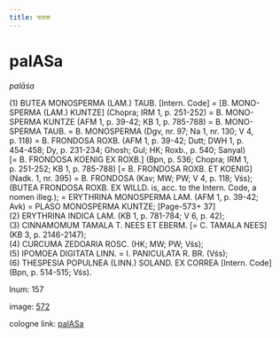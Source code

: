 ```yaml
---
title: पलाश
---
```


# palASa

<i>palāśa</i>  <div n="P" />(1) <bot>BUTEA MONOSPERMA (LAM.) TAUB.</bot> [Intern. Code] = [<bot>B. MONO- <div n="lb" />SPERMA (LAM.) KUNTZE</bot>] (Chopra; IRM 1, p. 251-252) = <bot>B. MONO- <div n="lb" />SPERMA KUNTZE</bot> (AFM 1, p. 39-42; KB 1, p. 785-788) = <bot>B. MONO- <div n="lb" />SPERMA TAUB.</bot> = <bot>B. MONOSPERMA</bot> (Dgv, nr. 97; Na 1, nr. 130; V 4, <div n="lb" />p. 118) = <bot>B. FRONDOSA ROXB.</bot> (AFM 1, p. 39-42; Dutt; DWH 1, p. <div n="lb" />454-458; Dy, p. 231-234; Ghosh; Gul; HK; Roxb., p. 540; Sanyal) <div n="lb" />[= <bot>B. FRONDOSA KOENIG EX ROXB.</bot>] (Bpn, p. 536; Chopra; IRM 1, <div n="lb" />p. 251-252; KB 1, p. 785-788) [= <bot>B. FRONDOSA ROXB. ET KOENIG</bot>] <div n="lb" />(Nadk. 1, nr. 395) = <bot>B. FRONDOSA</bot> (Kav; MW; PW; V 4, p. 118; Vśs); <div n="lb" />(<bot>BUTEA FRONDOSA ROXB. EX WILLD.</bot> is, acc. to the Intern. Code, a <div n="lb" />nomen illeg.); = <bot>ERYTHRINA MONOSPERMA LAM.</bot> (AFM 1, p. 39-42; <div n="lb" />Avk) = <bot>PLASO MONOSPERMA KUNTZE</bot>; [Page-573+ 37] <div n="P" />(2) <bot>ERYTHRINA INDICA LAM.</bot> (KB 1, p. 781-784; V 6, p. 42); <div n="P" />(3) <bot>CINNAMOMUM TAMALA T. NEES ET EBERM.</bot> [= <bot>C. TAMALA NEES</bot>] <div n="lb" />(KB 3, p. 2146-2147); <div n="P" />(4) <bot>CURCUMA ZEDOARIA ROSC.</bot> (HK; MW; PW; Vśs); <div n="P" />(5) <bot>IPOMOEA DIGITATA LINN.</bot> = <bot>I. PANICULATA R. BR.</bot> (Vśs); <div n="P" />(6) <bot>THESPESIA POPULNEA (LINN.) SOLAND. EX CORREA</bot> [Intern. Code] <div n="lb" />(Bpn, p. 514-515; Vśs).

lnum: 157

image: [572](https://www.sanskrit-lexicon.uni-koeln.de/scans/csl-apidev/servepdf.php?dict=snp&page=572)

cologne link: [palASa](https://sanskrit-lexicon.uni-koeln.de/scans/csl-apidev/getword.php?dict=snp&key=palASa)


